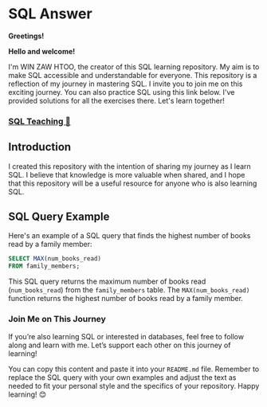 # SQL Answer

**Greetings!**

**Hello and welcome!**

I'm WIN ZAW HTOO, the creator of this SQL learning repository. My aim is to make SQL accessible and understandable for everyone. This repository is a reflection of my journey in mastering SQL. I invite you to join me on this exciting journey. You can also practice SQL using this link below. I've provided solutions for all the exercises there. Let's learn together!

### [SQL Teaching &#128279;](https://www.sqlteaching.com/)

## Introduction

I created this repository with the intention of sharing my journey as I learn SQL. I believe that knowledge is more valuable when shared, and I hope that this repository will be a useful resource for anyone who is also learning SQL.

## SQL Query Example

Here's an example of a SQL query that finds the highest number of books read by a family member:

```sql
SELECT MAX(num_books_read)
FROM family_members;
```

This SQL query returns the maximum number of books read (`num_books_read`) from the `family_members` table. The `MAX(num_books_read)` function returns the highest number of books read by a family member.

### Join Me on This Journey

If you’re also learning SQL or interested in databases, feel free to follow along and learn with me. Let’s support each other on this journey of learning!

You can copy this content and paste it into your `README.md` file. Remember to replace the SQL query with your own examples and adjust the text as needed to fit your personal style and the specifics of your repository. Happy learning! 😊
